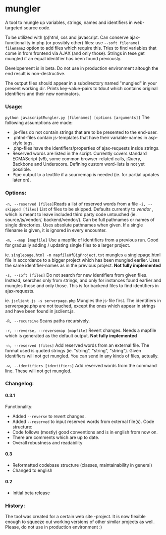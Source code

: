 # mungler
A tool to mungle up variables, strings, names and identifiers in web-targeted source code. 

To be utilized with (p)html, css and javascript. Can conserve ajax-functionality in php (or possibly other) files: use `--soft filename1 filename2` option to add files which require this. Tries to find variables that come in from frontend via AJAX (and only those). Strings in tese get mungled if an equal identifier has been found previously.

Developement is in beta. Do not use in production environment altough the end result is non-destructive. 

The output files should appear in a subdirectory named "mungled" in your present working dir. Prints key-value-pairs to tdout which contains original identifiers and their new nominators.

### Usage:
`python javascriptMungler.py [filenames] [options [arguments]]`
The following assumptions are made:
- .js-files do not contain strings that are to be presented to the end-user.
- .phtml-files contain js-templates that have their variable-names in asp-style tags.
- .php-files have the identifiers/properties of ajax-requests inside strings. 
- Reserved words are listed in the script. Currently covers standard ECMAScript (v6), some common browser-related calls, jQuery, Backbone and Underscore. Defining custom word-lists is not yet possible.
- Pipe output to a textfile if a sourcemap is needed (ie. for partial updates later on).

### Options:
`-n, --reserved [files]`Reads a list of reserved words from a file
`-i, --skipped [files]` List of files to be skipped. Defaults currently to *vendor* , which is meant to leave included third party code untouched (ie. source/js/vendor/, backend/vendor/). Can be full pathnames or names of single directories. Uses absolute pathnames when given. If a single filename is given, it is ignored in every encounter.

`-m, --map [mapfile]` Use a mapfile of identifiers from a previous run. Good for gradually adding / updating single files to a larger project.

ie. `singlepage.html -m mapfileOfBigProject.txt` mungles a singlepage.html file in accordance to a bigger project which has been mungled earlier. Uses the same identifier-names as in the previous project.  **Not fully implemented**

`-s, --soft [files]` Do not search for new identifiers from given files. Instead, searches only from strings, and only for instances found earlier and mungles those and only those. This is for backend files to find identifiers in ajax-requests.

ie. `jsclient.js -s serverpage.php` Mungles the js-file first. The identifiers in serverpage.php are not touched, except the ones which appear in strings and have been found in jsclient.js.

`-R, --recursive` Scans paths recursively. 

`-r, --reverse, --reversemap [mapfile]` Revert changes. Needs a mapfile which is generated as the default output. **Not fully implemented**

`-n, --reserved [files]` Add reserved words from an external file. The format used is quoted strings (ie. "string", "string", "string"). Given identifiers will not get mungled. You can send in any kinds of files, actually.

`-w, --identifiers [identifiers]` Add reserved words from the command line. These will not get mungled.

### Changelog:

#### 0.3.1
Functionality:
- Added `--reverse` to revert changes.
- Added `--reserved` to input reserved words from external file(s).
Code structure:
- Code follows (mostly) good conventions and is in english from now on.
- There are comments which are up to date.
- Overall robustness and readability

#### 0.3
- Reformatted codebase structure (classes, maintainability in general)
- Changed to english

#### 0.2
- Initial beta release

### History:
The tool was created for a certain web site -project. It is now flexible enough to squeeze out working versions of other similar projects as well. Please, do not use in production environment :)
